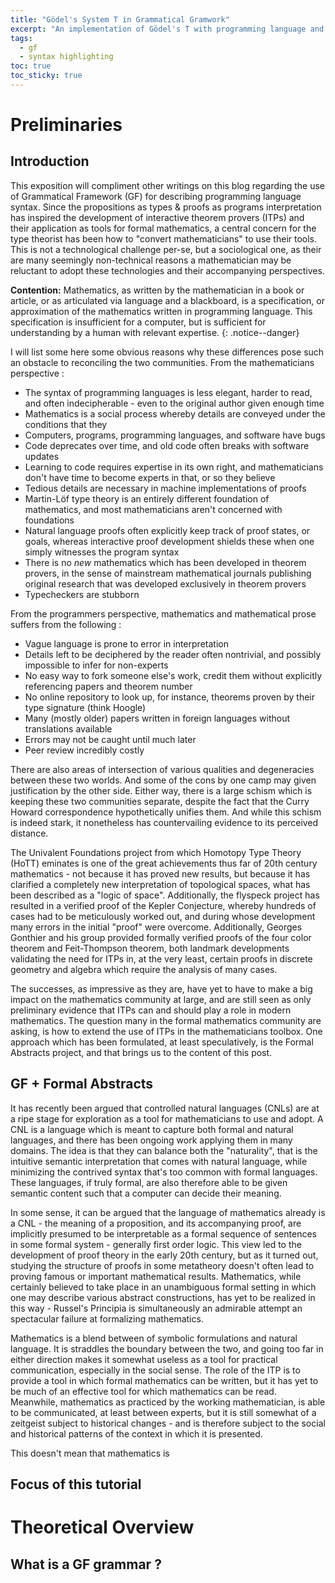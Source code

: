 ```yaml
---
title: "Gödel's System T in Grammatical Gramwork"
excerpt: "An implementation of Gödel's T with programming language and natural language syntax" 
tags:
  - gf
  - syntax highlighting
toc: true
toc_sticky: true
---
```


# Preliminaries

## Introduction

This exposition will compliment other writings on this blog regarding the use of Grammatical Framework (GF) for describing programming language syntax. Since the propositions as types & proofs as programs interpretation has inspired the development of interactive theorem provers (ITPs) and their application as tools for formal mathematics, a central concern for the type theorist has been how to "convert mathematicians" to use their tools. This is not a technological challenge per-se, but a sociological one, as their are many seemingly non-technical reasons a mathematician may be reluctant to adopt these technologies and their accompanying perspectives.

**Contention:** 
Mathematics, as written by the mathematician in a book or article, or as articulated via language and a blackboard, is a specification, or approximation of the mathematics written in programming language. This specification is insufficient for a computer, but is sufficient for understanding by a human with relevant expertise.
{: .notice--danger}

I will list some here some obvious reasons why these differences pose such an obstacle to reconciling the two communities. From the mathematicians perspective :

* The syntax of programming languages is less elegant, harder to read, and often indecipherable - even to the original author given enough time
* Mathematics is a social process whereby details are conveyed under the conditions that they 
* Computers, programs, programming languages, and software have bugs
* Code deprecates over time, and old code often breaks with software updates
* Learning to code requires expertise in its own right, and mathematicians don't have time to become experts in that, or so they believe
* Tedious details are necessary in machine implementations of proofs 
* Martin-Löf type theory is an entirely different foundation of mathematics, and most mathematicians aren't concerned with foundations
* Natural language proofs often explicitly keep track of proof states, or goals, whereas interactive proof development shields these when one simply witnesses the program syntax
* There is no *new* mathematics which has been developed in theorem provers, in the sense of mainstream mathematical journals publishing original research that was developed exclusively in theorem provers
* Typecheckers are stubborn

From the programmers perspective, mathematics and mathematical prose suffers from the following :

* Vague language is prone to error in interpretation
* Details left to be deciphered by the reader often nontrivial, and possibly impossible to infer for non-experts
* No easy way to fork someone else's work, credit them without explicitly referencing papers and theorem number
* No online repository to look up, for instance, theorems proven by their type signature (think Hoogle)
* Many (mostly older) papers written in foreign languages without translations available
* Errors may not be caught until much later
* Peer review incredibly costly 

There are also areas of intersection of various qualities and degeneracies between these two worlds. And some of the cons by one camp may given justification by the other side. Either way, there is a large schism which is keeping these two communities separate, despite the fact that the Curry Howard correspondence hypothetically unifies them. And while this schism is indeed stark, it nonetheless has countervailing evidence to its perceived distance. 

The Univalent Foundations project from which Homotopy Type Theory (HoTT) eminates is one of the great achievements thus far of 20th century mathematics - not because it has proved new results, but because it has clarified a completely new interpretation of topological spaces, what has been described as a "logic of space". Additionally, the flyspeck project has resulted in a verified proof of the Kepler Conjecture, whereby hundreds of cases had to be meticulously worked out, and during whose development many errors in the initial "proof" were overcome. Additionally, Georges Gonthier and his group provided formally verified proofs of the four color theorem and Feit-Thompson theorem, both landmark developments validating the need for ITPs in, at the very least, certain proofs in discrete geometry and algebra which require the analysis of many cases. 

The successes, as impressive as they are, have yet to have to make a big impact on the mathematics community at large, and are still seen as only preliminary evidence that ITPs can and should play a role in modern mathematics. The question many in the formal mathematics community are asking, is how to extend the use of ITPs in the mathematicians toolbox. One approach which has been formulated, at least speculatively, is the Formal Abstracts project, and that brings us to the content of this post.

## GF + Formal Abstracts

It has recently been argued that controlled natural languages (CNLs) are at a ripe stage for exploration as a tool for mathematicians to use and adopt. A CNL is a language which is meant to capture both formal and natural languages, and there has been ongoing work applying them in many domains. The idea is that they can balance both the "naturality", that is the intuitive semantic interpretation that comes with natural language, while minimizing the contrived syntax that's too common with formal languages. These languages, if truly formal, are also therefore able to be given semantic content such that a computer can decide their meaning.

In some sense, it can be argued that the language of mathematics already is a CNL - the meaning of a proposition, and its accompanying proof, are implicitly presumed to be interpretable as a formal sequence of sentences in some formal system - generally first order logic. This view led to the development of proof theory in the early 20th century, but as it turned out, studying the structure of proofs in some metatheory doesn't often lead to proving famous or important mathematical results. Mathematics, while certainly believed to take place in an unambiguous formal setting in which one may describe various abstract constructions, has yet to be realized in this way - Russel's Principia is simultaneously an admirable attempt an spectacular failure at formalizing mathematics.

Mathematics is a blend between of symbolic formulations and natural language.  It is straddles the boundary between the two, and going too far in either direction makes it somewhat useless as a tool for practical communication, especially in the social sense. The role of the ITP is to provide a tool in which formal mathematics can be written, but it has yet to be much of an effective tool for which mathematics can be read. Meanwhile, mathematics as practiced by the working mathematician, is able to be communicated, at least between experts, but it is still somewhat of a zeitgeist subject to historical changes - and is therefore subject to the social and historical patterns of the context in which it is presented. 

This doesn't mean that mathematics is 
    









## Focus of this tutorial


# Theoretical Overview

## What is a GF grammar ?
